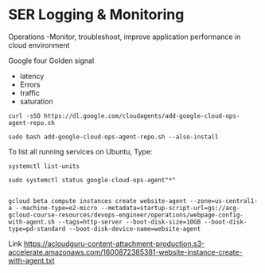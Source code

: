 # SER Logging & Monitoring
Operations -Monitor, troubleshoot, improve application performance in cloud environment

Google four Golden signal 
 - latency
 - Errors
 - traffic
 - saturation


```
curl -sSO https://dl.google.com/cloudagents/add-google-cloud-ops-agent-repo.sh

sudo bash add-google-cloud-ops-agent-repo.sh --also-install
```

To list all running services on Ubuntu, Type:
```
systemctl list-units

sudo systemctl status google-cloud-ops-agent"*"


gcloud beta compute instances create website-agent --zone=us-central1-a --machine-type=e2-micro --metadata=startup-script-url=gs://acg-gcloud-course-resources/devops-engineer/operations/webpage-config-with-agent.sh --tags=http-server --boot-disk-size=10GB --boot-disk-type=pd-standard --boot-disk-device-name=website-agent
```
Link
https://acloudguru-content-attachment-production.s3-accelerate.amazonaws.com/1600872385381-website-instance-create-with-agent.txt